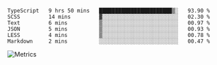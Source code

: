<!--START_SECTION:waka-->

```text
TypeScript   9 hrs 50 mins   ███████████████████████▒░   93.90 %
SCSS         14 mins         ▓░░░░░░░░░░░░░░░░░░░░░░░░   02.30 %
Text         6 mins          ▒░░░░░░░░░░░░░░░░░░░░░░░░   00.97 %
JSON         5 mins          ▒░░░░░░░░░░░░░░░░░░░░░░░░   00.93 %
LESS         4 mins          ▒░░░░░░░░░░░░░░░░░░░░░░░░   00.78 %
Markdown     2 mins          ░░░░░░░░░░░░░░░░░░░░░░░░░   00.47 %
```

<!--END_SECTION:waka-->

![Metrics](https://metrics.lecoq.io/TachibanaKimika?template=classic&base.activity=0&base.community=0&base.repositories=0&languages=1&isocalendar=1&isocalendar.duration=half-year&languages.limit=8&languages.sections=most-used&languages.colors=github&languages.threshold=0%25&languages.indepth=false&languages.recent.load=300&languages.recent.days=14&config.timezone=Asia%2FShanghai)
